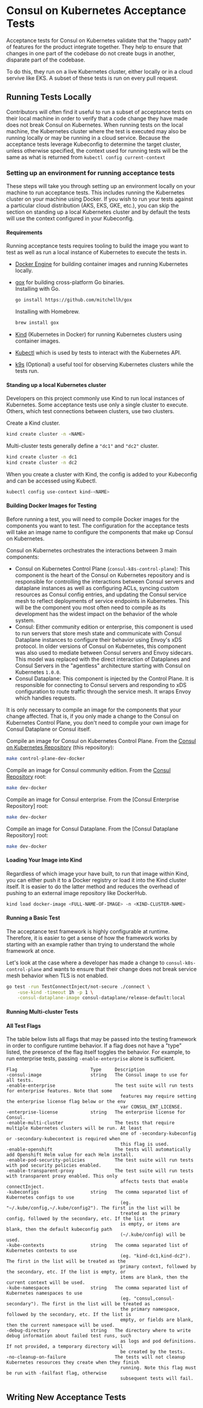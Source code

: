 # Consul on Kubernetes Acceptance Tests

Acceptance tests for Consul on Kubernetes validate that the "happy path" of features for the product integrate together. They help to ensure that changes in one part of the codebase do not create bugs in another, disparate part of the codebase.

To do this, they run on a live Kubernetes cluster, either locally or in a cloud servive like EKS.
A subset of these tests is run on every pull request. 

## Running Tests Locally

Contributors will often find it useful to run a subset of acceptance tests on their local machine in order to verify that a code change they have made does not break Consul on Kubernetes. When running tests on the local machine, the Kubernetes cluster where the test is executed may also be running locally or may be running in a cloud service. Because the acceptance tests leverage Kubeconfig to determine the target cluster, unless otherwise specified, the context used for running tests will be the same as what is returned from `kubectl config current-context`

### Setting up an environment for running acceptance tests

These steps will take you through setting up an environment locally on your machine to run acceptance tests. This includes running the Kubernetes cluster on your machine using Docker. If you wish to run your tests against a particular cloud distribution (AKS, EKS, GKE, etc.), you can skip the section on standing up a local Kubernetes cluster and by default the tests will use the context configured in your Kubeconfig.

#### Requirements

Running acceptance tests requires tooling to build the image you want to test as well as run a local instance of Kubernetes to execute the tests in.

- [Docker Engine](https://docs.docker.com/engine/install/) for building container images and running Kubernetes locally.
- [gox](https://github.com/mitchellh/gox) for building cross-platform Go binaries.  
  Installing with Go.
  ```bash
  go install https://github.com/mitchellh/gox
  ```

  Installing with Homebrew.
  ```bash
  brew install gox
  ```
- [Kind](https://kind.sigs.k8s.io/docs/user/quick-start/#installation) (Kubernetes in Docker) for running Kubernetes clusters
  using container images.
- [Kubectl](https://kubernetes.io/docs/tasks/tools/) which is used by tests to interact with the Kubernetes API.
- [k9s](https://k9scli.io/) (Optional) a useful tool for observing Kubernetes clusters while the tests run.

#### Standing up a local Kubernetes cluster

Developers on this project commonly use Kind to run local instances of Kubernetes. Some acceptance tests use only a single cluster to execute. Others, which test connections between clusters, use two clusters.

Create a Kind cluster.

```bash
kind create cluster -n <NAME>
```

Multi-cluster tests generally define a `"dc1"` and `"dc2"` cluster.

```bash
kind create cluster -n dc1
kind create cluster -n dc2
```

When you create a cluster with Kind, the config is added to your Kubeconfig and can be accessed using Kubectl.

```bash
kubectl config use-context kind-<NAME>
```

#### Building Docker Images for Testing

Before running a test, you will need to compile Docker images for the components you want to test. The configuration for the acceptance tests will take an image name to configure the components that make up Consul on Kubernetes. 

Consul on Kubernetes orchestrates the interactions between 3 main components:

- Consul on Kubernetes Control Plane (`consul-k8s-control-plane`): This component is the heart of the Consul on Kubernetes repository and is responsible for controlling the interactions between Consul servers and dataplane instances as well as configuring ACLs, syncing custom resources as Consul config entries, and updating the Consul service mesh to reflect deployments of service endpoints in Kubernetes. This will be the component you most often need to compile as its development has the widest impact on the behavior of the whole system.
- Consul: Either community edition or enterprise, this component is used to run servers that store mesh state and communicate with Consul Dataplane instances to configure their behavior using Envoy's xDS protocol. In older versions of Consul on Kubernetes, this component was also used to mediate between Consul servers and Envoy sidecars. This model was replaced with the direct interaction of Dataplanes and Consul Servers in the "agentless" architecture starting with Consul on Kubernetes `1.0.0`.
- Consul Dataplane: This component is injected by the Control Plane. It is responsible for connecting to Consul servers and responding to xDS configuration to route traffic through the service mesh. It wraps Envoy which handles requests.

It is only necessary to compile an image for the components that your change affected. That is, if you only made a change to the Consul on Kubernetes Control Plane, you don't need to compile your own image for Consul Dataplane or Consul itself.

Compile an image for Consul on Kubernetes Control Plane. From the [Consul on Kubernetes Repository]() (this repository):

```bash
make control-plane-dev-docker
```

Compile an image for Consul community edition. From the [Consul Repository]() root:

```bash
make dev-docker
```

Compile an image for Consul enterprise. From the [Consul Enterprise Repository] root:

```bash
make dev-docker
```

Compile an image for Consul Dataplane. From the [Consul Dataplane Repository] root:

```bash
make dev-docker
```

#### Loading Your Image into Kind

Regardless of which image your have built, to run that image within Kind, you can either push it to a Docker registry or load it into the Kind cluster itself. It is easier to do the latter method and reduces the overhead of pushing to an external image repository like DockerHub.

```bash
kind load docker-image <FULL-NAME-OF-IMAGE> -n <KIND-CLUSTER-NAME>
```

#### Running a Basic Test

The acceptance test framework is highly configurable at runtime. Therefore, it is easier to get a sense of how the framework works by starting with an example rather than trying to understand the whole framework at once.

Let's look at the case where a developer has made a change to `consul-k8s-control-plane` and wants to ensure that their change does not break service mesh behavior when TLS is not enabled. 

```bash
go test -run TestConnectInject/not-secure ./connect \
    -use-kind -timeout 1h -p 1 \
    -consul-dataplane-image consul-dataplane/release-default:local
```

#### Running Multi-cluster Tests

#### All Test Flags

The table below lists all flags that may be passed into the testing framework in order to configure runtime behavior. If a flag does not have a "type" listed, the presence of the flag itself toggles the behavior. For example, to run enterprise tests, passing `-enable-enterprise` alone is sufficient.

```text
Flag                           Type     Description
-consul-image                  string   The Consul image to use for all tests.
-enable-enterprise                      The test suite will run tests for enterprise features. Note that some 
                                          features may require setting the enterprise license flag below or the env
                                          var CONSUL_ENT_LICENSE.
-enterprise-license            string   The enterprise license for Consul.
-enable-multi-cluster                   The tests that require multiple Kubernetes clusters will be run. At least 
                                          one of -secondary-kubeconfig or -secondary-kubecontext is required when 
                                          this flag is used.
-enable-openshift                       The tests will automatically add Openshift Helm value for each Helm install.
-enable-pod-security-policies           The test suite will run tests with pod security policies enabled.
-enable-transparent-proxy               The test suite will run tests with transparent proxy enabled. This only 
                                          affects tests that enable connectInject.
-kubeconfigs                   string   The comma separated list of Kubernetes configs to use 
                                          (eg. "~/.kube/config,~/.kube/config2"). The first in the list will be 
                                          treated as the primary config, followed by the secondary, etc. If the list 
                                          is empty, or items are blank, then the default kubeconfig path 
                                          (~/.kube/config) will be used.
-kube-contexts                 string   The comma separated list of Kubernetes contexts to use 
                                          (eg. "kind-dc1,kind-dc2"). The first in the list will be treated as the 
                                          primary context, followed by the secondary, etc. If the list is empty, or 
                                          items are blank, then the current context will be used.
-kube-namespaces               string   The comma separated list of Kubernetes namespaces to use 
                                          (eg. "consul,consul-secondary"). The first in the list will be treated as
                                          the primary namespace, followed by the secondary, etc. If the list is 
                                          empty, or fields are blank, then the current namespace will be used.
-debug-directory               string   The directory where to write debug information about failed test runs, such 
                                          as logs and pod definitions. If not provided, a temporary directory will
                                          be created by the tests.
-no-cleanup-on-failure                  The tests will not cleanup Kubernetes resources they create when they finish 
                                          running. Note this flag must be run with -failfast flag, otherwise 
                                          subsequent tests will fail.
```

## Writing New Acceptance Tests


